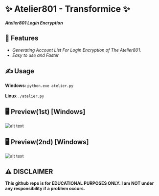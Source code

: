 # ✨ Atelier801 - Transformice ✨
**_Atelier801 Login Encryption_**

##  👾 Features 
- _Generating Account List For Login Encryption of The Atelier801._
- _Easy to use and Faster_

## ✍️ Usage 
**Windows:**
`python.exe atelier.py`<br><br>
**Linux**
`./atelier.py`

## 🖥️ Preview(1st) [Windows]
![alt text](https://i.hizliresim.com/t7g1tgr.png)

## 🖥️ Preview(2nd) [Windows]
![alt text](https://i.hizliresim.com/p9ic8ex.png)

## ⚠️ DISCLAIMER 
**This github repo is for EDUCATIONAL PURPOSES ONLY. I am NOT under any responsibility if a problem occurs.**
